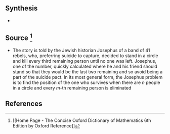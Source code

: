 ## Synthesis
- 
## Source [^1]
- The story is told by the Jewish historian Josephus of a band of 41 rebels, who, preferring suicide to capture, decided to stand in a circle and kill every third remaining person until no one was left. Josephus, one of the number, quickly calculated where he and his friend should stand so that they would be the last two remaining and so avoid being a part of the suicide pact. In its most general form, the Josephus problem is to find the position of the one who survives when there are $n$ people in a circle and every $m$-th remaining person is eliminated
## References

[^1]: [[Home Page - The Concise Oxford Dictionary of Mathematics 6th Edition by Oxford Reference]]